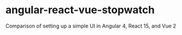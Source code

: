 # angular-react-vue-stopwatch
Comparison of setting up a simple UI in Angular 4, React 15, and Vue 2
